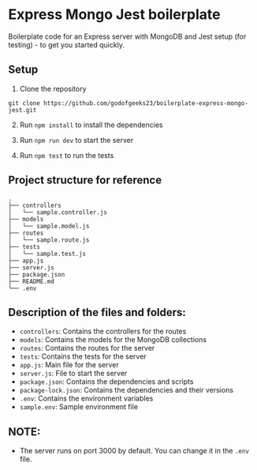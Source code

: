 # Express Mongo Jest boilerplate

Boilerplate code for an Express server with MongoDB and Jest setup (for testing) - to get you started quickly.


## Setup

1. Clone the repository

```
git clone https://github.com/godofgeeks23/boilerplate-express-mongo-jest.git
```

2. Run `npm install` to install the dependencies

3. Run `npm run dev` to start the server
4. Run `npm test` to run the tests


## Project structure for reference

```
.
├── controllers
│   └── sample.controller.js
├── models
│   └── sample.model.js
├── routes
│   └── sample.route.js
├── tests
│   └── sample.test.js
├── app.js
├── server.js
├── package.json
├── README.md
└── .env
```


## Description of the files and folders:

- `controllers`: Contains the controllers for the routes
- `models`: Contains the models for the MongoDB collections
- `routes`: Contains the routes for the server
- `tests`: Contains the tests for the server
- `app.js`: Main file for the server
- `server.js`: File to start the server
- `package.json`: Contains the dependencies and scripts
- `package-lock.json`: Contains the dependencies and their versions
- `.env`: Contains the environment variables
- `sample.env`: Sample environment file


## NOTE:

- The server runs on port 3000 by default. You can change it in the `.env` file.
